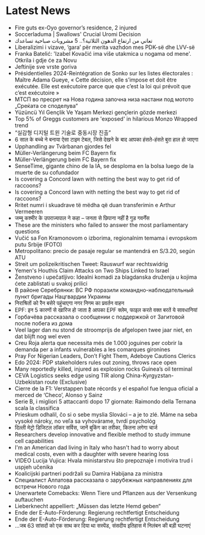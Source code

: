 # Latest News
-  Fire guts ex-Oyo governor’s residence, 2 injured
-  Soccerladuma | Swallows' Crucial Uromi Decision
-  تعاني من ارتفاع الدهون الثلاثية؟.. 5 مشروبات صباحية تساعدك
-  Liberalizimi i vizave, ‘gara’ për merita vazhdon mes PDK-së dhe LVV-së
-  Franka Batelić: 'Izabel Kovačić ima više utakmica u nogama od mene'. Otkrila i gdje će za Novu
-  Jeftinije sve vrste goriva
-  Présidentielles 2024-Reintégration de Sonko sur les listes électorales : Maître Adama Gueye, « Cette décision, elle s’impose et doit être exécutée. Elle est exécutoire parce que que c’est la loi qui prévoit que c’est exécutoire »
-  МТСП во пресрет на Нова година започна низа настани под мотото „Среќата се споделува“
-  Yüzüncü Yıl Gençlik Ve Yaşam Merkezi gençlerin gözde merkezi
-  Top 5% of Greggs customers are 'exposed' in hilarious Monzo Wrapped trend
-  “실감형 디지털 트윈 기술로 중동시장 진출”
-  6 साल के बच्चे ने बनाया ऐसा टाइम टेबल, जिसे देखने के बाद आपका हंसते-हंसते बुरा हाल हो जाएगा
-  Upphandling av Tvärbanan gjordes fel
-  Müller-Verlängerung beim FC Bayern fix
-  Müller-Verlängerung beim FC Bayern fix
-  SenseTime, gigante chino de la IA, se desploma en la bolsa luego de la muerte de su cofundador
-  Is covering a Concord lawn with netting the best way to get rid of raccoons?
-  Is covering a Concord lawn with netting the best way to get rid of raccoons?
-  Rritet numri i skuadrave të mëdha që duan transferimin e Arthur Vermeeren
-  जम्मू कश्मीर के उपराज्यपाल ने कहा – जनता से छिपाना नहीं है गुड गवर्नेंस
-  These are the ministers who failed to answer the most parliamentary questions
-  Vučić sa Fon Kramonovom o izborima, regionalnim temama i evropskom putu Srbije (FOTO)
-  Metropolitano: precio de pasaje regular se mantendrá en S/3.20, según ATU
-  Streit um polizeikritischen Tweet: Rauswurf war rechtswidrig
-  Yemen's Houthis Claim Attacks on Two Ships Linked to Israel
-  Ženstveno i upečatljivo: Idealni komadi za blagdanska druženja u kojima ćete zablistati u svakoj prilici
-  В районе Серебрянки: ВС РФ поразили командно-наблюдательный пункт бригады Нацгвардии Украины
-  निराश्रितों को रैन बसेरे पहुंचाएगा नगर निगम का प्रवर्तन वाहन
-  EPF: इन 5 कारणों से खारिज हो जाता है आपका EPF क्लेम, फाइल करते वक्त बरतें ये सावधानियां
-  Горбачёва рассказала о сообщении с поддержкой от Загитовой после побега из дома
-  Veel lager dan nu stond de stroomprijs de afgelopen twee jaar niet, en dat blijft nog wel even
-  Creu Roja alerta que necessita més de 1.000 joguines per cobrir la demanda per a infants vulnerables a les comarques gironines
-  Pray For Nigerian Leaders, Don’t Fight Them, Adeboye Cautions Clerics
-  Edo 2024: PDP stakeholders rules out zoning, throws race open
-  Many reportedly killed, injured as explosion rocks Guinea’s oil terminal
-  CEVA Logistics seeks edge using TIR along China-Kyrgyzstan-Uzbekistan route (Exclusive)
-  Cierre de la F1: Verstappen bate récords y el español fue lengua oficial a merced de ‘Checo’, Alonso y Sainz
-  Serie B, i migliori 5 attaccanti dopo 17 giornate: Raimondo della Ternana scala la classifica
-  Prieskum odhalil, čo si o sebe myslia Slováci – a je to zlé. Máme na seba vysoké nároky, no veľa sa vyhovárame, tvrdí psychológ
-  दिल्ली मेट्रो डिजिटल लॉकर सर्विस, जानें बुकिंग का तरीका, कितना लगेगा चार्ज
-  Researchers develop innovative and flexible method to study immune cell capabilities
-  I'm an American dad living in Italy who hasn't had to worry about medical costs, even with a daughter with severe hearing loss
-  VIDEO Lucija Vujica: Hvala ministarstvu što prepoznaje i motivira trud i uspjeh učenika
-  Koalicijski partneri podržali su Damira Habijana za ministra
-  Специалист Алпатова рассказала о зарубежных направлениях для встречи Нового года
-  Unerwartete Comebacks: Wenn Tiere und Pflanzen aus der Versenkung auftauchen
-  Lieberknecht appelliert: „Müssen das letzte Hemd geben“
-  Ende der E-Auto-Förderung: Regierung rechtfertigt Entscheidung
-  Ende der E-Auto-Förderung: Regierung rechtfertigt Entscheidung
-  …जब 63 सांसदों को एक साथ कर दिया था सस्पेंड, संसदीय इतिहास में निलंबन की बड़ी घटनाएं
